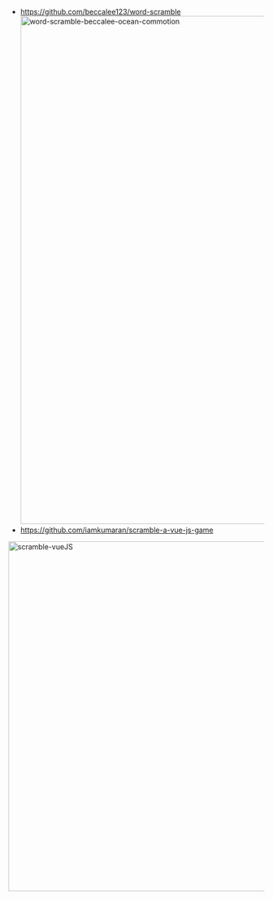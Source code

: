 - https://github.com/beccalee123/word-scramble
  <img width="999" alt="word-scramble-beccalee-ocean-commotion" src="https://github.com/Boyquotes/wordsGame_tips/assets/417514/050e917c-22b0-4578-a51a-0a8d2cca8ff4">
- https://github.com/iamkumaran/scramble-a-vue-js-game
<img width="688" alt="scramble-vueJS" src="https://github.com/Boyquotes/wordsGame_tips/assets/417514/c972aad7-732a-4ce5-9c95-bc5d97fb6f53">
